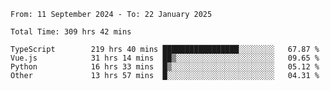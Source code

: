 <!--START_SECTION:waka-->

```abap
From: 11 September 2024 - To: 22 January 2025

Total Time: 309 hrs 42 mins

TypeScript        219 hrs 40 mins █████████████████░░░░░░░░   67.87 %
Vue.js            31 hrs 14 mins  ██▒░░░░░░░░░░░░░░░░░░░░░░   09.65 %
Python            16 hrs 33 mins  █▒░░░░░░░░░░░░░░░░░░░░░░░   05.12 %
Other             13 hrs 57 mins  █░░░░░░░░░░░░░░░░░░░░░░░░   04.31 %
```

<!--END_SECTION:waka-->
